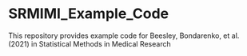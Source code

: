 # SRMIMI_Example_Code
This repository provides example code for Beesley, Bondarenko, et al. (2021) in Statistical Methods in Medical Research
